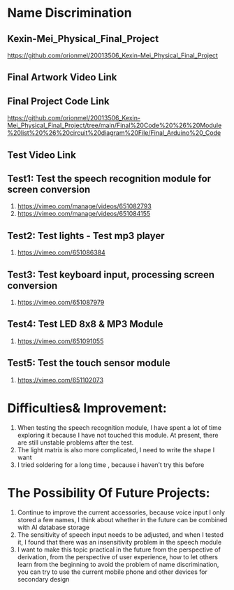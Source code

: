 Name Discrimination
===================================
Kexin-Mei_Physical_Final_Project
--------------------------------
https://github.com/orionmel/20013506_Kexin-Mei_Physical_Final_Project

Final Artwork Video Link
-----------------------------

Final Project Code Link
------------------------------
https://github.com/orionmel/20013506_Kexin-Mei_Physical_Final_Project/tree/main/Final%20Code%20%26%20Module%20list%20%26%20circuit%20diagram%20File/Final_Arduino%20_Code

Test Video Link
-------------------------
Test1: Test the speech recognition module for screen conversion
------------------------------------------------
1. https://vimeo.com/manage/videos/651082793 
2. https://vimeo.com/manage/videos/651084155

Test2: Test lights - Test mp3 player
-----------------------------------------
1. https://vimeo.com/651086384

Test3: Test keyboard input, processing screen conversion
--------------------------------------------------------
1. https://vimeo.com/651087979

Test4: Test LED 8x8 & MP3 Module
---------------------------------------
1. https://vimeo.com/651091055

Test5: Test the touch sensor module
----------------------------------------
1. https://vimeo.com/651102073


Difficulties& Improvement:
=================================
1. When testing the speech recognition module, I have spent a lot of time exploring it because I have not touched this module. At present, there are still unstable problems after the test.
2. The light matrix is also more complicated, I need to write the shape I want
3. I tried soldering for a long time , because i haven’t try this before

The Possibility Of Future Projects:
==========================================
1.	Continue to improve the current accessories, because voice input I only stored a few names, I think about whether in the future can be combined with AI database storage
2.	The sensitivity of speech input needs to be adjusted, and when I tested it, I found that there was an insensitivity problem in the speech module
3.	I want to make this topic practical in the future from the perspective of derivation, from the perspective of user experience, how to let others learn from the beginning to avoid the problem of name discrimination, you can try to use the current mobile phone and other devices for secondary design


